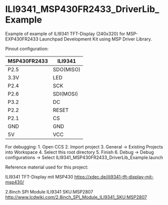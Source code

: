 # ILI9341_MSP430FR2433_DriverLib_Example
 Example of example of ILI9341 TFT-Display (240x320) for MSP-EXP430FR2433 Launchpad Development Kit using MSP Driver Library. 

Pinout configuration:

| MSP430FR2433  | ILI9341       |
| ------------- | ------------- |
| P2.5          | SDO(MISO)     |
| 3.3V          | LED           |
| P2.4          | SCK           |
| P2.6          | SDI(MOSI)     |
| P3.2          | DC            |
| P2.2          | RESET         |
| P2.1          | CS            |
| GND           | GND           |
| 5V            | VCC           |

For debugging:
    1. Open CCS
    2. Import project
    3. General -> Existing Projects into Workspace
    4. Select this root directory
    5. Finish
    6. Debug -> Debug configurations -> Select ILI9341_MSP430FR2433_DriverLib_Example.launch
    
Reference material used for this project:

ILI9341 TFT-Display mit MSP430
https://xdec.de/ili9341-tft-display-mit-msp430/

2.8inch SPI Module ILI9341 SKU:MSP2807
http://www.lcdwiki.com/2.8inch_SPI_Module_ILI9341_SKU:MSP2807